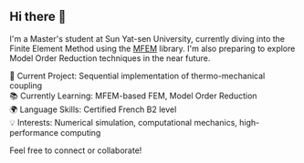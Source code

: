 ## Hi there 👋

I'm a Master's student at Sun Yat-sen University, currently diving into the Finite Element Method using the [MFEM](https://mfem.org/) library. I'm also preparing to explore Model Order Reduction techniques in the near future.

🔬 Current Project: Sequential implementation of thermo-mechanical coupling  
📚 Currently Learning: MFEM-based FEM, Model Order Reduction  
🌍 Language Skills: Certified French B2 level  
💡 Interests: Numerical simulation, computational mechanics, high-performance computing  

Feel free to connect or collaborate!
